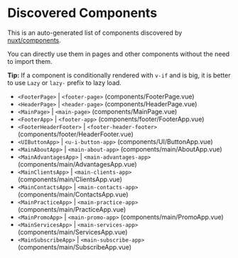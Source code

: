# Discovered Components

This is an auto-generated list of components discovered by [nuxt/components](https://github.com/nuxt/components).

You can directly use them in pages and other components without the need to import them.

**Tip:** If a component is conditionally rendered with `v-if` and is big, it is better to use `Lazy` or `lazy-` prefix to lazy load.

- `<FooterPage>` | `<footer-page>` (components/FooterPage.vue)
- `<HeaderPage>` | `<header-page>` (components/HeaderPage.vue)
- `<MainPage>` | `<main-page>` (components/MainPage.vue)
- `<FooterApp>` | `<footer-app>` (components/footer/FooterApp.vue)
- `<FooterHeaderFooter>` | `<footer-header-footer>` (components/footer/HeaderFooter.vue)
- `<UIButtonApp>` | `<u-i-button-app>` (components/UI/ButtonApp.vue)
- `<MainAboutApp>` | `<main-about-app>` (components/main/AboutApp.vue)
- `<MainAdvantagesApp>` | `<main-advantages-app>` (components/main/AdvantagesApp.vue)
- `<MainClientsApp>` | `<main-clients-app>` (components/main/ClientsApp.vue)
- `<MainContactsApp>` | `<main-contacts-app>` (components/main/ContactsApp.vue)
- `<MainPracticeApp>` | `<main-practice-app>` (components/main/PracticeApp.vue)
- `<MainPromoApp>` | `<main-promo-app>` (components/main/PromoApp.vue)
- `<MainServicesApp>` | `<main-services-app>` (components/main/ServicesApp.vue)
- `<MainSubscribeApp>` | `<main-subscribe-app>` (components/main/SubscribeApp.vue)
